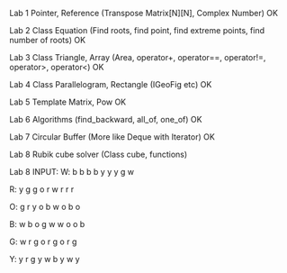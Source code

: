 Lab 1 Pointer, Reference (Transpose Matrix[N][N], Complex Number) OK

Lab 2 Class Equation (Find roots, find point, find extreme points, find number of roots) OK

Lab 3 Class Triangle, Array (Area, operator+, operator==, operator!=, operator>, operator<) OK

Lab 4 Class Parallelogram, Rectangle (IGeoFig etc) OK

Lab 5 Template Matrix, Pow OK

Lab 6 Algorithms (find_backward, all_of, one_of) OK

Lab 7 Circular Buffer (More like Deque with Iterator) OK

Lab 8 Rubik cube solver (Class cube, functions)

Lab 8 
INPUT:
W: b b b b y y y g w 

R: y g g o r w r r r 

O: g r y o b w o b o 

B: w b o g w w o o b 

G: w r g o r g o r g 

Y: y r g y w b y w y
